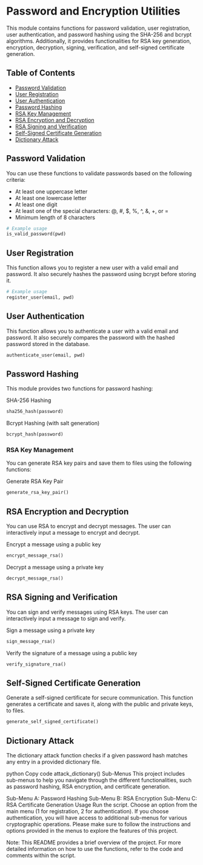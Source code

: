 # Password and Encryption Utilities

This module contains functions for password validation, user registration, user authentication, and password hashing using the SHA-256 and bcrypt algorithms. Additionally, it provides functionalities for RSA key generation, encryption, decryption, signing, verification, and self-signed certificate generation.

## Table of Contents
- [Password Validation](#password-validation)
- [User Registration](#user-registration)
- [User Authentication](#user-authentication)
- [Password Hashing](#password-hashing)
- [RSA Key Management](#rsa-key-management)
- [RSA Encryption and Decryption](#rsa-encryption-and-decryption)
- [RSA Signing and Verification](#rsa-signing-and-verification)
- [Self-Signed Certificate Generation](#self-signed-certificate-generation)
- [Dictionary Attack](#dictionary-attack)

## Password Validation
You can use these functions to validate passwords based on the following criteria:
- At least one uppercase letter
- At least one lowercase letter
- At least one digit
- At least one of the special characters: @, #, $, %, ^, &, +, or =
- Minimum length of 8 characters

```python
# Example usage
is_valid_password(pwd)
```

## User Registration
This function allows you to register a new user with a valid email and password. It also securely hashes the password using bcrypt before storing it.

```python
# Example usage
register_user(email, pwd)
```

## User Authentication
This function allows you to authenticate a user with a valid email and password. It also securely compares the password with the hashed password stored in the database.

```python
authenticate_user(email, pwd)
```
## Password Hashing
This module provides two functions for password hashing:

SHA-256 Hashing
```python
sha256_hash(password)
```

Bcrypt Hashing (with salt generation)

```python
bcrypt_hash(password)
```

### RSA Key Management
You can generate RSA key pairs and save them to files using the following functions:

Generate RSA Key Pair
```python
generate_rsa_key_pair()
```
## RSA Encryption and Decryption
You can use RSA to encrypt and decrypt messages. The user can interactively input a message to encrypt and decrypt.

Encrypt a message using a public key
```python
encrypt_message_rsa()
```
Decrypt a message using a private key
```python
decrypt_message_rsa()
```

## RSA Signing and Verification
You can sign and verify messages using RSA keys. The user can interactively input a message to sign and verify.

Sign a message using a private key
```python
sign_message_rsa()
```
Verify the signature of a message using a public key
```python
verify_signature_rsa()
```
## Self-Signed Certificate Generation
Generate a self-signed certificate for secure communication. This function generates a certificate and saves it, along with the public and private keys, to files.

```python
generate_self_signed_certificate()
```
## Dictionary Attack
The dictionary attack function checks if a given password hash matches any entry in a provided dictionary file.

python
Copy code
attack_dictionary()
Sub-Menus
This project includes sub-menus to help you navigate through the different functionalities, such as password hashing, RSA encryption, and certificate generation.

Sub-Menu A: Password Hashing
Sub-Menu B: RSA Encryption
Sub-Menu C: RSA Certificate Generation
Usage
Run the script.
Choose an option from the main menu (1 for registration, 2 for authentication).
If you choose authentication, you will have access to additional sub-menus for various cryptographic operations.
Please make sure to follow the instructions and options provided in the menus to explore the features of this project.

Note: This README provides a brief overview of the project. For more detailed information on how to use the functions, refer to the code and comments within the script.